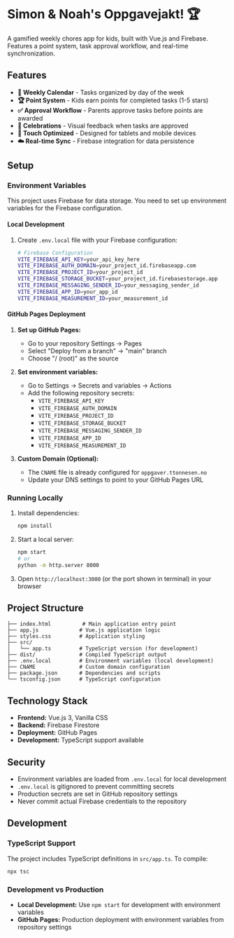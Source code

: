 # Simon & Noah's Oppgavejakt! 🏆

A gamified weekly chores app for kids, built with Vue.js and Firebase. Features a point system, task approval workflow, and real-time synchronization.

## Features

- **📅 Weekly Calendar** - Tasks organized by day of the week
- **🏆 Point System** - Kids earn points for completed tasks (1-5 stars)
- **✅ Approval Workflow** - Parents approve tasks before points are awarded
- **🎉 Celebrations** - Visual feedback when tasks are approved
- **📱 Touch Optimized** - Designed for tablets and mobile devices
- **☁️ Real-time Sync** - Firebase integration for data persistence

## Setup

### Environment Variables

This project uses Firebase for data storage. You need to set up environment variables for the Firebase configuration.

#### Local Development

1. Create `.env.local` file with your Firebase configuration:
   ```bash
   # Firebase Configuration
   VITE_FIREBASE_API_KEY=your_api_key_here
   VITE_FIREBASE_AUTH_DOMAIN=your_project_id.firebaseapp.com
   VITE_FIREBASE_PROJECT_ID=your_project_id
   VITE_FIREBASE_STORAGE_BUCKET=your_project_id.firebasestorage.app
   VITE_FIREBASE_MESSAGING_SENDER_ID=your_messaging_sender_id
   VITE_FIREBASE_APP_ID=your_app_id
   VITE_FIREBASE_MEASUREMENT_ID=your_measurement_id
   ```

#### GitHub Pages Deployment

1. **Set up GitHub Pages:**
   - Go to your repository Settings → Pages
   - Select "Deploy from a branch" → "main" branch
   - Choose "/ (root)" as the source

2. **Set environment variables:**
   - Go to Settings → Secrets and variables → Actions
   - Add the following repository secrets:
     - `VITE_FIREBASE_API_KEY`
     - `VITE_FIREBASE_AUTH_DOMAIN`
     - `VITE_FIREBASE_PROJECT_ID`
     - `VITE_FIREBASE_STORAGE_BUCKET`
     - `VITE_FIREBASE_MESSAGING_SENDER_ID`
     - `VITE_FIREBASE_APP_ID`
     - `VITE_FIREBASE_MEASUREMENT_ID`

3. **Custom Domain (Optional):**
   - The `CNAME` file is already configured for `oppgaver.ttonnesen.no`
   - Update your DNS settings to point to your GitHub Pages URL

### Running Locally

1. Install dependencies:
   ```bash
   npm install
   ```

2. Start a local server:
   ```bash
   npm start
   # or
   python -m http.server 8000
   ```

3. Open `http://localhost:3000` (or the port shown in terminal) in your browser

## Project Structure

```
├── index.html          # Main application entry point
├── app.js             # Vue.js application logic
├── styles.css         # Application styling
├── src/
│   └── app.ts         # TypeScript version (for development)
├── dist/              # Compiled TypeScript output
├── .env.local         # Environment variables (local development)
├── CNAME              # Custom domain configuration
├── package.json       # Dependencies and scripts
└── tsconfig.json      # TypeScript configuration
```

## Technology Stack

- **Frontend:** Vue.js 3, Vanilla CSS
- **Backend:** Firebase Firestore
- **Deployment:** GitHub Pages
- **Development:** TypeScript support available

## Security

- Environment variables are loaded from `.env.local` for local development
- `.env.local` is gitignored to prevent committing secrets
- Production secrets are set in GitHub repository settings
- Never commit actual Firebase credentials to the repository

## Development

### TypeScript Support
The project includes TypeScript definitions in `src/app.ts`. To compile:
```bash
npx tsc
```

### Development vs Production
- **Local Development:** Use `npm start` for development with environment variables
- **GitHub Pages:** Production deployment with environment variables from repository settings